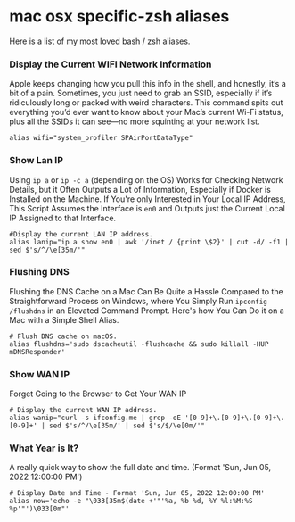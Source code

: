 # mac osx specific-zsh aliases

Here is a list of my most loved bash / zsh aliases.

### Display the Current WIFI Network Information

Apple keeps changing how you pull this info in the shell, and honestly, it’s a bit of a pain. Sometimes, you just need to grab an SSID, especially if it’s ridiculously long or packed with weird characters. This command spits out everything you’d ever want to know about your Mac’s current Wi-Fi status, plus all the SSIDs it can see—no more squinting at your network list.

```shell
alias wifi="system_profiler SPAirPortDataType"
```

### Show Lan IP

Using `ip a` or `ip -c a` (depending on the OS) Works for Checking Network Details, but it Often Outputs a Lot of Information, Especially if Docker is Installed on the Machine. If You're only Interested in Your Local IP Address, This Script Assumes the Interface is `en0` and Outputs just the Current Local IP Assigned to that Interface.

```shell
#Display the current LAN IP address.
alias lanip="ip a show en0 | awk '/inet / {print \$2}' | cut -d/ -f1 | sed $'s/^/\e[35m/'"
```

### Flushing DNS

Flushing the DNS Cache on a Mac Can Be Quite a Hassle Compared to the Straightforward Process on Windows, where You Simply Run `ipconfig /flushdns` in an Elevated Command Prompt. Here's how You Can Do it on a Mac with a Simple Shell Alias.

```shell
# Flush DNS cache on macOS.
alias flushdns='sudo dscacheutil -flushcache && sudo killall -HUP mDNSResponder'
```

### Show WAN IP

Forget Going to the Browser to Get Your WAN IP

```shell
# Display the current WAN IP address.
alias wanip="curl -s ifconfig.me | grep -oE '[0-9]+\.[0-9]+\.[0-9]+\.[0-9]+' | sed $'s/^/\e[35m/' | sed $'s/$/\e[0m/'"
```

### What Year is It?

A really quick way to show the full date and time. (Format 'Sun, Jun 05, 2022 12:00:00 PM')

```shell
# Display Date and Time - Format 'Sun, Jun 05, 2022 12:00:00 PM'
alias now='echo -e "\033[35m$(date +'"'%a, %b %d, %Y %l:%M:%S %p'"')\033[0m"'
```

